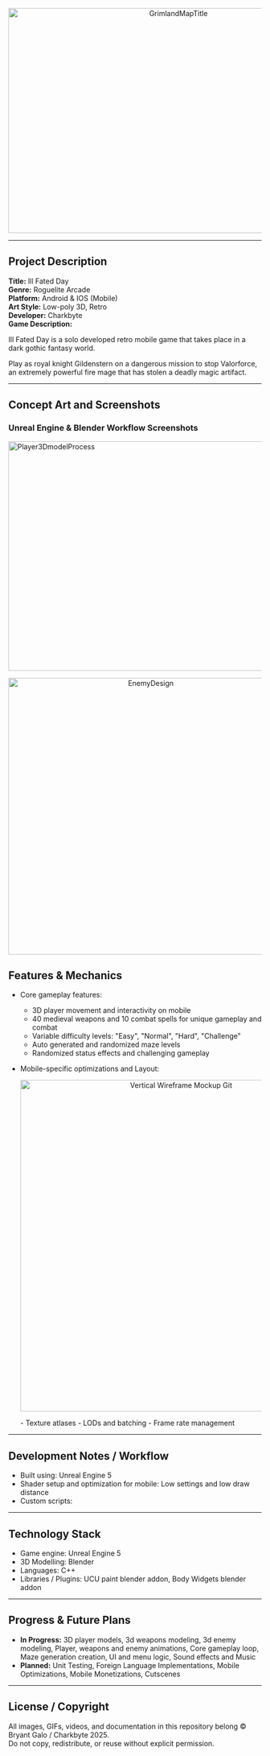 <!-- Centered Project Title -->
<p align="center">
<img width="661" height="447" alt="GrimlandMapTitle" src="https://github.com/user-attachments/assets/72bc1fe7-b169-4d0c-8810-3ab8fbf7e4af" />
</p>

---

## Project Description

**Title:** Ill Fated Day  
**Genre:** Roguelite Arcade  
**Platform:** Android & IOS (Mobile)  
**Art Style:** Low-poly 3D, Retro  
**Developer:** Charkbyte                 
**Game Description:**  

Ill Fated Day is a solo developed retro mobile game that takes place in a dark gothic fantasy world. 

Play as royal knight Gildenstern on a dangerous mission to stop Valorforce, an extremely powerful fire mage that has stolen a deadly magic artifact.

---

## Concept Art and Screenshots


### Unreal Engine & Blender Workflow Screenshots
<img width="1030" height="456" alt="Player3DmodelProcess" src="https://github.com/user-attachments/assets/3e902395-f696-45b8-8f8d-b7a3a0ffef45" />
<p align="center">
  <img width="551" height="550" alt="EnemyDesign" src="https://github.com/user-attachments/assets/b8a8fd9c-0526-4373-8722-e3a39a4c200f" />
</p>

## Features & Mechanics

- Core gameplay features:
  - 3D player movement and interactivity on mobile
  - 40 medieval weapons and 10 combat spells for unique gameplay and combat
  - Variable difficulty levels: "Easy", "Normal", "Hard", "Challenge"
  - Auto generated and randomized maze levels
  - Randomized status effects and challenging gameplay
    
- Mobile-specific optimizations and Layout:
  <p align="center">
    <img width="624" height="659" alt="Vertical Wireframe Mockup Git" src="https://github.com/user-attachments/assets/3d0528b3-77ab-4b32-bd05-ddf266ee8b45" />
  </p>
  - Texture atlases
  - LODs and batching
  - Frame rate management

---

## Development Notes / Workflow

- Built using: Unreal Engine 5 
- Shader setup and optimization for mobile: Low settings and low draw distance
- Custom scripts: 
---

## Technology Stack 

- Game engine: Unreal Engine 5
- 3D Modelling: Blender
- Languages: C++
- Libraries / Plugins: UCU paint blender addon, Body Widgets blender addon

---

## Progress & Future Plans

- **In Progress:** 3D player models, 3d weapons modeling, 3d enemy modeling, Player, weapons and enemy animations, Core gameplay loop, Maze generation creation, UI and menu logic, Sound effects and Music  
- **Planned:** Unit Testing, Foreign Language Implementations, Mobile Optimizations, Mobile Monetizations, Cutscenes

---

## License / Copyright

All images, GIFs, videos, and documentation in this repository belong © Bryant Galo / Charkbyte 2025.  
Do not copy, redistribute, or reuse without explicit permission.
